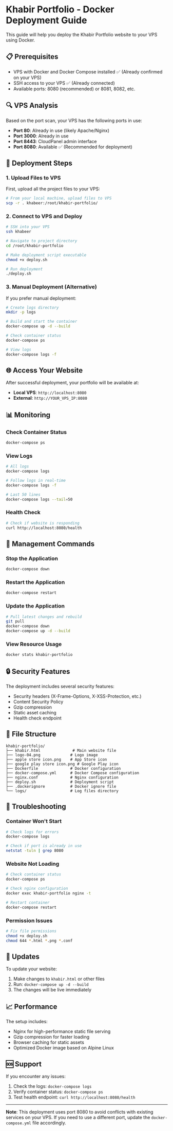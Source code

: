 # Khabir Portfolio - Docker Deployment Guide

This guide will help you deploy the Khabir Portfolio website to your VPS using Docker.

## 📋 Prerequisites

- VPS with Docker and Docker Compose installed ✅ (Already confirmed on your VPS)
- SSH access to your VPS ✅ (Already connected)
- Available ports: 8080 (recommended) or 8081, 8082, etc.

## 🔍 VPS Analysis

Based on the port scan, your VPS has the following ports in use:

- **Port 80**: Already in use (likely Apache/Nginx)
- **Port 3000**: Already in use
- **Port 8443**: CloudPanel admin interface
- **Port 8080**: Available ✅ (Recommended for deployment)

## 🚀 Deployment Steps

### 1. Upload Files to VPS

First, upload all the project files to your VPS:

```bash
# From your local machine, upload files to VPS
scp -r . khabeer:/root/khabir-portfolio/
```

### 2. Connect to VPS and Deploy

```bash
# SSH into your VPS
ssh khabeer

# Navigate to project directory
cd /root/khabir-portfolio

# Make deployment script executable
chmod +x deploy.sh

# Run deployment
./deploy.sh
```

### 3. Manual Deployment (Alternative)

If you prefer manual deployment:

```bash
# Create logs directory
mkdir -p logs

# Build and start the container
docker-compose up -d --build

# Check container status
docker-compose ps

# View logs
docker-compose logs -f
```

## 🌐 Access Your Website

After successful deployment, your portfolio will be available at:

- **Local VPS**: `http://localhost:8080`
- **External**: `http://YOUR_VPS_IP:8080`

## 📊 Monitoring

### Check Container Status

```bash
docker-compose ps
```

### View Logs

```bash
# All logs
docker-compose logs

# Follow logs in real-time
docker-compose logs -f

# Last 50 lines
docker-compose logs --tail=50
```

### Health Check

```bash
# Check if website is responding
curl http://localhost:8080/health
```

## 🔧 Management Commands

### Stop the Application

```bash
docker-compose down
```

### Restart the Application

```bash
docker-compose restart
```

### Update the Application

```bash
# Pull latest changes and rebuild
git pull
docker-compose down
docker-compose up -d --build
```

### View Resource Usage

```bash
docker stats khabir-portfolio
```

## 🔒 Security Features

The deployment includes several security features:

- Security headers (X-Frame-Options, X-XSS-Protection, etc.)
- Content Security Policy
- Gzip compression
- Static asset caching
- Health check endpoint

## 📁 File Structure

```
khabir-portfolio/
├── khabir.html              # Main website file
├── logo-04.png             # Logo image
├── apple store icon.png    # App Store icon
├── google play store icon.png # Google Play icon
├── Dockerfile              # Docker configuration
├── docker-compose.yml      # Docker Compose configuration
├── nginx.conf              # Nginx configuration
├── deploy.sh               # Deployment script
├── .dockerignore           # Docker ignore file
└── logs/                   # Log files directory
```

## 🐛 Troubleshooting

### Container Won't Start

```bash
# Check logs for errors
docker-compose logs

# Check if port is already in use
netstat -tuln | grep 8080
```

### Website Not Loading

```bash
# Check container status
docker-compose ps

# Check nginx configuration
docker exec khabir-portfolio nginx -t

# Restart container
docker-compose restart
```

### Permission Issues

```bash
# Fix file permissions
chmod +x deploy.sh
chmod 644 *.html *.png *.conf
```

## 🔄 Updates

To update your website:

1. Make changes to `khabir.html` or other files
2. Run: `docker-compose up -d --build`
3. The changes will be live immediately

## 📈 Performance

The setup includes:

- Nginx for high-performance static file serving
- Gzip compression for faster loading
- Browser caching for static assets
- Optimized Docker image based on Alpine Linux

## 🆘 Support

If you encounter any issues:

1. Check the logs: `docker-compose logs`
2. Verify container status: `docker-compose ps`
3. Test health endpoint: `curl http://localhost:8080/health`

---

**Note**: This deployment uses port 8080 to avoid conflicts with existing services on your VPS. If you need to use a different port, update the `docker-compose.yml` file accordingly.
